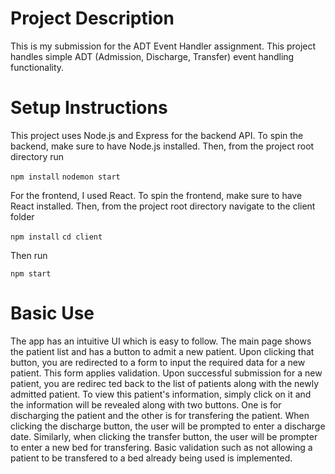 # Project Description

This is my submission for the ADT Event Handler assignment. This project handles simple ADT (Admission, Discharge, Transfer) event handling functionality.

# Setup Instructions

This project uses Node.js and Express for the backend API. To spin the backend, make sure to have Node.js installed. Then, from the project root directory run

`npm install`
`nodemon start`

For the frontend, I used React. To spin the frontend, make sure to have React installed. Then, from the project root directory navigate to the client folder

`npm install`
`cd client`

Then run

`npm start`

# Basic Use

The app has an intuitive UI which is easy to follow. The main page shows the patient list and has a button to admit a new patient. Upon clicking that button, you are redirected to a form to input the required data for a new patient. This form applies validation. Upon successful submission for a new patient, you are redirec ted back to the list of patients along with the newly admitted patient. To view this patient's information, simply click on it and the information will be revealed along with two buttons. One is for discharging the patient and the other is for transfering the patient. When clicking the discharge button, the user will be prompted to enter a discharge date. Similarly, when clicking the transfer button, the user will be prompter to enter a new bed for transfering. Basic validation such as not allowing a patient to be transfered to a bed already being used is implemented.
